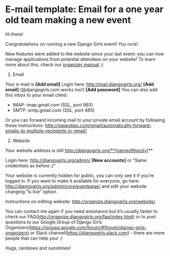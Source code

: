 # E-mail template: Email for a one year old team making a new event

Hi there!

Congratulations on running a new Django Girls event! You rock!

New features were added to the website since your last event: you can now manage applications from potential attendees on your website! To learn more about this, check our [organizer manual](http://organize.djangogirls.org/) ;)

1) Email

Your e-mail is **[Add email]**
Login here: http://mail.djangogirls.org/
**[Add email]** (@djangogirls.com works too!)
**[Add password]**
You can also add this inbox to your email client:
- IMAP: imap.gmail.com (SSL, port 993)
- SMTP: smtp.gmail.com (SSL, port 465)

Or you can forward incoming mail to your private email account by following these instructions: http://gappstips.com/gmail/automatically-forward-emails-to-multiple-recipients-in-gmail/

2) Website

Your website address is still http://djangogirls.org/**[nameofthecity]**

Login here:
http://djangogirls.org/admin/
**[New accounts]** or "Same credentials as before ;)"

Your website is currently hidden for public, you can only see it if you’re logged in. If you want to make it available for everyone, go here: http://djangogirls.org/admin/core/eventpage/ and edit your website changing “is live” option.

Instructions on editing website: http://organize.djangogirls.org/website/

You can contact me again if you need assistance but it’s usually faster to check our FAQ(http://organize.djangogirls.org/faq/index.html) or to post questions to our Google Group of Django Girls Organizers(https://groups.google.com/forum/#!forum/django-girls-organizers) or Slack channel(https://djangogirls.slack.com) - there are more people that can help you! :)

Hugs, rainbows and sunshines!